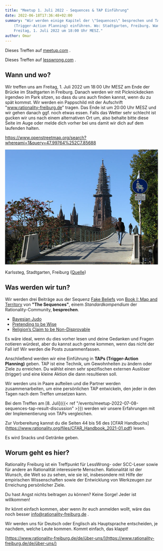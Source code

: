 ```yaml
---
title: "Meetup 1. Juli 2022 - Sequences & TAP Einführung"
date: 2022-06-18T17:36:48+02:00
summary: "Wir werden einige Kapitel der \"Sequences\" besprechen und TAPs
    (Trigger-Action Planning) einführen. Wo: Stadtgarten, Freiburg. Wann:
    Freitag, 1. Juli 2022 um 18:00 Uhr MESZ."
author: Omar
---
```


Dieses Treffen auf
[meetup.com](https://www.meetup.com/de-DE/rationality-freiburg/events/286652950/) .

Dieses Treffen auf
[lesswrong.com](https://www.lesswrong.com/events/nnQDttAijTXj6b5EG/freiburg-sequences-and-tap-introduction) .

## Wann und wo?

Wir treffen uns am Freitag, 1. Juli 2022 um 18:00 Uhr MESZ am Ende der Brücke
im Stadtgarten in Freiburg. Danach werden wir mit Picknickdecken irgendwo im
Park sitzen, so dass du uns auch finden kannst, wenn du zu spät kommst. Wir
werden ein Pappschild mit der Aufschrift "www.rationality-freiburg.de" tragen.
Das Ende ist um 20:00 Uhr MESZ und wir gehen danach ggf. noch etwas essen.
Falls das Wetter sehr schlecht ist gucken wir uns nach einem alternativen Ort
um, also behalte bitte diese Seite im Auge oder melde dich vorher bei uns damit
wir dich auf dem laufenden halten.

https://www.openstreetmap.org/search?whereami=1&query=47.99764%252C7.85688

![Karlssteg, Stadtgarten, Freiburg](karlssteg.jpg 'Karlssteg, Stadtgarten, Freiburg')

Karlssteg, Stadtgarten, Freiburg ([Quelle](https://commons.wikimedia.org/wiki/Category:Karlssteg?uselang=de#/media/File:Karlssteg1.jpg))


## Was werden wir tun?

Wir werden drei Beiträge aus der Sequenz [Fake
Beliefs](https://www.readthesequences.com/Fake-Beliefs-Sequence) von [Book I:
Map and Territory](https://www.readthesequences.com/Book-I-Map-And-Territory)
von **"The Sequences"**, einem _Standardkompendium_ der Rationality-Community,
**besprechen**.

* [Bayesian Judo](https://www.readthesequences.com/Bayesian-Judo)
* [Pretending to be Wise](https://www.readthesequences.com/Pretending-To-Be-Wise)
* [Religion’s Claim to be Non-Disprovable](https://www.readthesequences.com/Religions-Claim-To-Be-Non-Disprovable)

Es wäre ideal, wenn du dies vorher lesen und deine Gedanken und Fragen notieren
würdest, aber du kannst auch gerne kommen, wenn das nicht der Fall ist! Wir
werden die Posts zusammenfassen.

Anschließend werden wir eine Einführung in **TAPs (Trigger-Action Planning)** geben.
TAP ist eine Technik, um Gewohnheiten zu ändern oder Ziele zu erreichen. Du
wählst einen sehr spezifischen externen Auslöser (trigger) und eine kleine
Aktion die dann resultieren soll.

Wir werden uns in Paare aufteilen und die Partner werden zusammenarbeiten, um
eine persönlichen TAP entwickeln, den jeder in den Tagen nach dem Treffen
umsetzen kann.

Bei dem Treffen am [8. Juli]({{< ref
"/events/meetup-2022-07-08-sequences-tap-result-discussion" >}}) werden wir
unsere Erfahrungen mit der Implementierung von TAPs vergleichen.

Zur Vorbereitung kannst du die Seiten 44 bis 56 des [CFAR Handbuchs]
(https://www.rationality.org/files/CFAR_Handbook_2021-01.pdf) lesen.

Es wird Snacks und Getränke geben.


## Worum geht es hier?

Rationality Freiburg ist ein Treffpunkt für LessWrong- oder SCC-Leser sowie für
andere an Rationalität interessierte Menschen. Rationalität ist der Wunsch, die
Welt so zu sehen, wie sie ist, insbesondere mit Hilfe der empirischen
Wissenschaften sowie der Entwicklung von Werkzeugen zur Erreichung persönlicher
Ziele.

Du hast Angst nichts beitragen zu können? Keine Sorge! Jeder ist willkommen!

Ihr könnt einfach kommen, aber wenn ihr euch anmelden wollt, wäre das noch
besser info@rationality-freiburg.de .

Wir werden uns für Deutsch oder Englisch als Hauptsprache entscheiden, je
nachdem, welche Leute kommen. Kommt einfach, das klappt!

[https://www.rationality-freiburg.de/de/über-uns/](https://www.rationality-freiburg.de/de/über-uns/)
